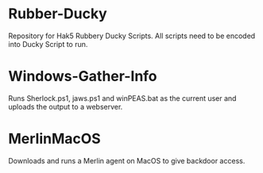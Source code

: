 # Rubber-Ducky
Repository for Hak5 Rubbery Ducky Scripts.
All scripts need to be encoded into Ducky Script to run.


# Windows-Gather-Info
Runs Sherlock.ps1, jaws.ps1 and winPEAS.bat as the current user and uploads the output to a webserver.

# MerlinMacOS
Downloads and runs a Merlin agent on MacOS to give backdoor access.
